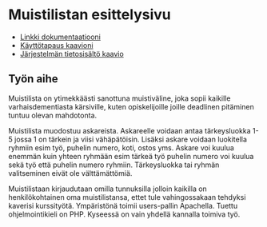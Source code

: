 # Muistilistan esittelysivu


* [Linkki dokumentaatiooni](https://github.com/collcam/Tsoha-Bootstrap/blob/master/doc/dokumentaatio.md)
* [Käyttötapaus kaavioni](https://raw.githubusercontent.com/collcam/Tsoha-Bootstrap/master/doc/Tikalabrakäyttö.png)
* [Järjestelmän tietosisältö kaavio](https://raw.githubusercontent.com/collcam/Tsoha-Bootstrap/master/doc/Tikalabrakäyttörakenne.png)


## Työn aihe

Muistilista on ytimekkäästi sanottuna muistiväline, joka sopii kaikille varhaisdementiasta kärsiville, kuten opiskelijoille joille deadlinen pitäminen tuntuu olevan mahdotonta.

Muistilista muodostuu askareista. Askareelle voidaan antaa tärkeysluokka 1-5 jossa 1 on tärkein ja viisi vähäpätöisin. Lisäksi askare voidaan luokitella ryhmiin esim työ, puhelin numero, koti, ostos yms. Askare voi kuulua enemmän kuin yhteen ryhmään esim tärkeä työ puhelin numero voi kuulua sekä työ että puhelin numero ryhmiin. Tärkeysluokka tai ryhmän valitseminen eivät ole välttämättömiä.

Muistilistaan kirjaudutaan omilla tunnuksilla jolloin kaikilla on henkilökohtainen oma muistilistansa, ettet tule vahingossakaan tehdyksi kaverisi kurssityötä.
Ympäristönä toimii users-pallin Apachella. Tuettu ohjelmointikieli on PHP. Kyseessä on vain yhdellä kannalla toimiva työ.
